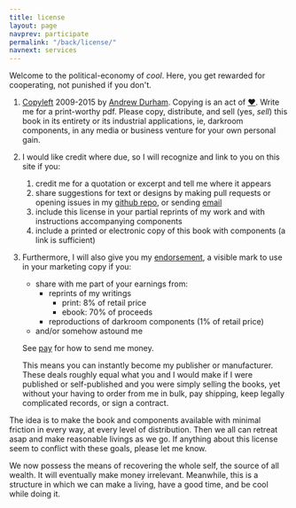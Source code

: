 ```yaml
---
title: license
layout: page
navprev: participate
permalink: "/back/license/"
navnext: services
---
```


Welcome to the political-economy of _cool_. Here, you get rewarded for cooperating, not punished if you don't. 

1. [Copyleft](http://wtfpl.net) 2009-2015 by [Andrew Durham](/). Copying is an act of [♥](https://copyheart.org). Write me for a print-worthy pdf. Please copy, distribute, and sell (yes, _sell_) this book in its entirety or its industrial applications, ie, darkroom components, in any media or business venture for your own personal gain.
2. I would like credit where due, so I will recognize and link to you on this site if you:
	1. credit me for a quotation or excerpt and tell me where it appears
	2. share suggestions for text or designs by making pull requests or opening issues in my [github repo](https://github.com/yodrew/yodrew.github.io), or sending [email](/about#contact)
	3. include this license in your partial reprints of my work and with instructions accompanying components
	4. include a printed or electronic copy of this book with components (a link is sufficient)
3. Furthermore, I will also give you my [endorsement](https://questioncopyright.org/creator_endorsed.html), a visible mark to use in your marketing copy if you: 
	- share with me part of your earnings from:
		- reprints of my writings
			- print: 8% of retail price
			- ebook: 70% of proceeds
		- reproductions of darkroom components (1% of retail price)
	- and/or somehow astound me

	See [pay](/back/services#pay) for how to send me money.

	This means you can instantly become my publisher or manufacturer. These deals roughly equal what you and I would make if I were published or self-published and you were simply selling the books, yet without your having to order from me in bulk, pay shipping, keep legally complicated records, or sign a contract. 
	
The idea is to make the book and components available with minimal friction in every way, at every level of distribution. Then we all can retreat asap and make reasonable livings as we go. If anything about this license seem to conflict with these goals, please let me know.

We now possess the means of recovering the whole self, the source of all wealth. It will eventually make money irrelevant. Meanwhile, this is a structure in which we can make a living, have a good time, and be cool while doing it.
